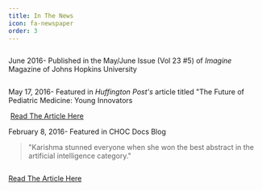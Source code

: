 ```yaml
---
title: In The News
icon: fa-newspaper
order: 3
---
```


<span class="image"><img src="{{ 'assets/images/news.jpg' | relative_url }}" alt="" /></span>





June 2016- Published in the May/June Issue (Vol 23 #5) of <i>Imagine</i> Magazine of Johns Hopkins University

<span class="image"><img src="{{ 'assets/images/imagine.jpg' | relative_url }}" alt="" /></span>




May 17, 2016- Featured in <i>Huffington Post's</i> article titled "The Future of Pediatric Medicine: Young Innovators

<span class="image"><img src="{{ 'assets/images/huffpost.jpg' | relative_url }}" alt="" /></span>
<a href="https://www.huffpost.com/entry/the-future-of-pediatric-m_b_9998874" class="button">Read The Article Here</a>




February 8, 2016- Featured in CHOC Docs Blog

<blockquote>"Karishma stunned everyone when she won the best abstract in the artificial intelligence category."
</blockquote>

<span class="image"><img src="{{ 'assets/images/choc.jpg' | relative_url }}" alt="" /></span>

<a href="https://docs.chocchildrens.org/choc-hosted-peds-2040-conference-explores-future-pediatric-trends-and-technological-advances/" class="button">Read The Article Here</a>

